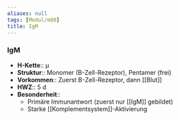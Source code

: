 ```yaml
---
aliases: null
tags: [Modul/m08]
title: IgM
---
```

### IgM
- **H-Kette**:: μ 
- **Struktur**:: Monomer (B-Zell-Rezeptor), Pentamer (frei)
- **Vorkommen**:: Zuerst B-Zell-Rezeptor, dann [[Blut]]
- **HWZ**:: 5 d
- **Besonderheit**:: 
	- Primäre Immunantwort (zuerst nur [[IgM]] gebildet)
	- Starke [[Komplementsystem]]-Aktivierung